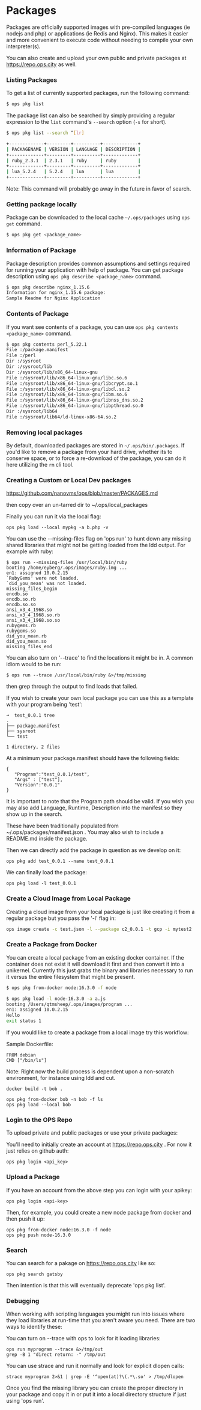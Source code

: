 Packages
========

Packages are officially supported images with pre-compiled languages (ie
nodejs and php) or applications (ie Redis and Nginx). This makes it easier and
more convenient to execute code without needing to compile your own
interpreter(s).

You can also create and upload your own public and private packages at
https://repo.ops.city as well.

### Listing Packages
To get a list of currently supported packages, run the following
command:

```sh
$ ops pkg list
```

The package list can also be searched by simply providing a regular expression
to the `list` command's `--search` option (`-s` for short).

```sh
$ ops pkg list --search ^[lr]

+-------------+---------+----------+-------------+
| PACKAGENAME | VERSION | LANGUAGE | DESCRIPTION |
+-------------+---------+----------+-------------+
| ruby_2.3.1  | 2.3.1   | ruby     | ruby        |
+-------------+---------+----------+-------------+
| lua_5.2.4   | 5.2.4   | lua      | lua         |
+-------------+---------+----------+-------------+
```

Note: This command will probably go away in the future in favor of
search.

### Getting package locally
Package can be downloaded to the local cache `~/.ops/packages` using `ops get` command.

```sh
$ ops pkg get <package_name>
```

### Information of Package
Package description provides common assumptions and settings required for running your application
with help of package. You can get package description using `ops pkg describe <package_name>` command.

```sh
$ ops pkg describe nginx_1.15.6
Information for nginx_1.15.6 package:
Sample Readme for Nginx Application
```

### Contents of Package
If you want see contents of a package, you can use `ops pkg contents <package_name>` command.

```sh
$ ops pkg contents perl_5.22.1
File :/package.manifest
File :/perl
Dir :/sysroot
Dir :/sysroot/lib
Dir :/sysroot/lib/x86_64-linux-gnu
File :/sysroot/lib/x86_64-linux-gnu/libc.so.6
File :/sysroot/lib/x86_64-linux-gnu/libcrypt.so.1
File :/sysroot/lib/x86_64-linux-gnu/libdl.so.2
File :/sysroot/lib/x86_64-linux-gnu/libm.so.6
File :/sysroot/lib/x86_64-linux-gnu/libnss_dns.so.2
File :/sysroot/lib/x86_64-linux-gnu/libpthread.so.0
Dir :/sysroot/lib64
File :/sysroot/lib64/ld-linux-x86-64.so.2
```

### Removing local packages
By default, downloaded packages are stored in `~/.ops/bin/.packages`. If you'd
like to remove a package from your hard drive, whether its to conserve space,
or to force a re-download of the package, you can do it here utilizing the
`rm` cli tool.

### Creating a Custom or Local Dev packages

https://github.com/nanovms/ops/blob/master/PACKAGES.md

then copy over an un-tarred dir to ~/.ops/local_packages

Finally you can run it via the local flag:

```
ops pkg load --local mypkg -a b.php -v
```

You can use the --missing-files flag on 'ops run' to hunt down any
missing shared libraries that might not be getting loaded from the ldd
output. For example with ruby:

```
$ ops run --missing-files /usr/local/bin/ruby
booting /home/eyberg/.ops/images/ruby.img ...
en1: assigned 10.0.2.15
`RubyGems' were not loaded.
`did_you_mean' was not loaded.
missing_files_begin
encdb.so
encdb.so.rb
encdb.so.so
ansi_x3_4_1968.so
ansi_x3_4_1968.so.rb
ansi_x3_4_1968.so.so
rubygems.rb
rubygems.so
did_you_mean.rb
did_you_mean.so
missing_files_end
```

You can also turn on '--trace' to find the locations it might be in. A
common idiom would to be run:

```
$ ops run --trace /usr/local/bin/ruby &>/tmp/missing
```

then grep through the output to find loads that failed.

If you wish to create your own local package you can use this as a
template with your program being 'test':

```
➜  test_0.0.1 tree
.
├── package.manifest
├── sysroot
└── test

1 directory, 2 files
```

At a minimum your package.manifest should have the following fields:

```
{
   "Program":"test_0.0.1/test",
   "Args" : ["test"],
   "Version":"0.0.1"
}
```

It is important to note that the Program path should be valid. If you
wish you may also add Language, Runtime, Description into the manifest
so they show up in the search.

These have been traditionally populated from
~/.ops/packages/manifest.json . You may also wish to include a README.md
inside the package.

Then we can directly add the package in question as we develop on it:

```
ops pkg add test_0.0.1 --name test_0.0.1
```

We can finally load the package:

```
ops pkg load -l test_0.0.1
```

### Create a Cloud Image from Local Package

Creating a cloud image from your local package is just like creating it
from a regular package but you pass the '-l' flag in:

```sh
ops image create -c test.json -l --package c2_0.0.1 -t gcp -i mytest2
```

### Create a Package from Docker

You can create a local package from an existing docker container. If the
container does not exist it will download it first and then convert it
into a unikernel. Currently this just grabs the binary and libraries
necessary to run it versus the entire filesystem that might be present.

```sh
$ ops pkg from-docker node:16.3.0 -f node

$ ops pkg load -l node-16.3.0 -a a.js
booting /Users/qtmsheep/.ops/images/program ...
en1: assigned 10.0.2.15
Hello
exit status 1
```

If you would like to create a package from a local image try this
workflow:

Sample Dockerfile:

```
FROM debian
CMD ["/bin/ls"]
```

Note: Right now the build process is dependent upon a non-scratch
environment, for instance using ldd and cut.

```
docker build -t bob .
```

```
ops pkg from-docker bob -n bob -f ls
ops pkg load --local bob
```

### Login to the OPS Repo

To upload private and public packages or use your private packages:

You'll need to initially create an account at https://repo.ops.city .
For now it just relies on github auth:

```
ops pkg login <api_key>
```

### Upload a Package

If you have an account from the above step you can login with your
apikey:

```
ops pkg login <api-key>
```

Then, for example, you could create a new node package from docker and
then push it up:

```
ops pkg from-docker node:16.3.0 -f node
ops pkg push node-16.3.0
```

### Search

You can search for a pakage on https://repo.ops.city like so:

```
ops pkg search gatsby
```

Then intention is that this will eventually deprecate 'ops pkg list'.

### Debugging

When working with scripting languages you might run into issues where
they load libraries at run-time that you aren't aware you need. There
are two ways to identify these:

You can turn on --trace with ops to look for it loading libraries:
```
ops run myprogram --trace &>/tmp/out
grep -B 1 "direct return: -" /tmp/out
```

You can use strace and run it normally and look for explicit dlopen
calls:

```
strace myprogram 2>&1 | grep -E '^open(at)?\(.*\.so' > /tmp/dlopen
```

Once you find the missing library you can create the proper directory in
your package and copy it in or put it into a local directory structure
if just using 'ops run'.
